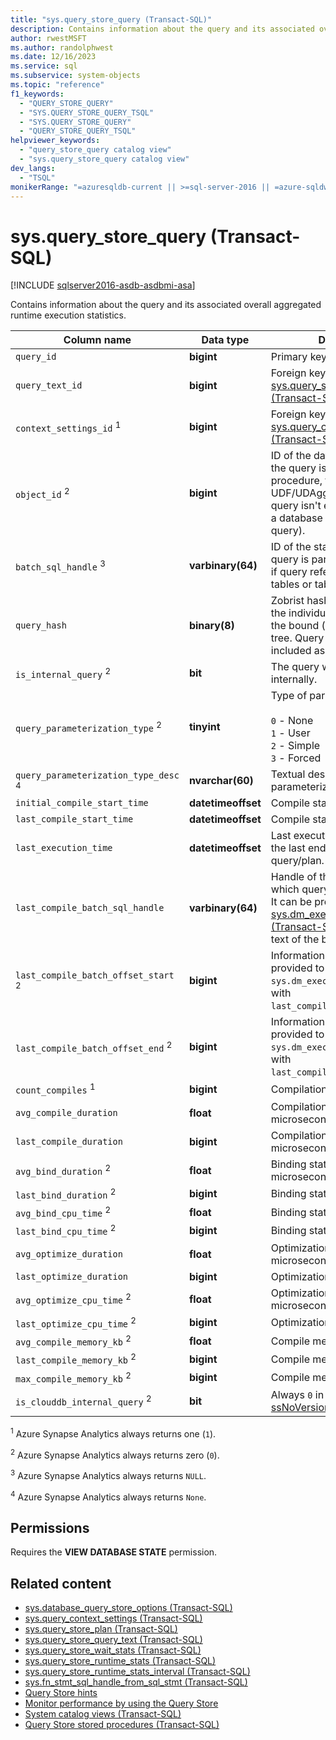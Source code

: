 ```yaml
---
title: "sys.query_store_query (Transact-SQL)"
description: Contains information about the query and its associated overall aggregated runtime execution statistics.
author: rwestMSFT
ms.author: randolphwest
ms.date: 12/16/2023
ms.service: sql
ms.subservice: system-objects
ms.topic: "reference"
f1_keywords:
  - "QUERY_STORE_QUERY"
  - "SYS.QUERY_STORE_QUERY_TSQL"
  - "SYS.QUERY_STORE_QUERY"
  - "QUERY_STORE_QUERY_TSQL"
helpviewer_keywords:
  - "query_store_query catalog view"
  - "sys.query_store_query catalog view"
dev_langs:
  - "TSQL"
monikerRange: "=azuresqldb-current || >=sql-server-2016 || =azure-sqldw-latest || >=sql-server-linux-2017 || =azuresqldb-mi-current"
---
```

# sys.query_store_query (Transact-SQL)

[!INCLUDE [sqlserver2016-asdb-asdbmi-asa](../../includes/applies-to-version/sqlserver2016-asdb-asdbmi-asa.md)]

Contains information about the query and its associated overall aggregated runtime execution statistics.

| Column name | Data type | Description |
| --- | --- | --- |
| `query_id` | **bigint** | Primary key. |
| `query_text_id` | **bigint** | Foreign key. Joins to [sys.query_store_query_text (Transact-SQL)](sys-query-store-query-text-transact-sql.md) |
| `context_settings_id` <sup>1</sup> | **bigint** | Foreign key. Joins to [sys.query_context_settings (Transact-SQL)](sys-query-context-settings-transact-sql.md). |
| `object_id` <sup>2</sup> | **bigint** | ID of the database object that the query is part of (stored procedure, trigger, CLR UDF/UDAgg, etc.). `0` if the query isn't executed as part of a database object (ad hoc query). |
| `batch_sql_handle` <sup>3</sup> | **varbinary(64)** | ID of the statement batch the query is part of. Populated only if query references temporary tables or table variables. |
| `query_hash` | **binary(8)** | Zobrist hash over the shape of the individual query, based on the bound (input) logical query tree. Query hints aren't included as part of the hash. |
| `is_internal_query` <sup>2</sup> | **bit** | The query was generated internally. |
| `query_parameterization_type` <sup>2</sup> | **tinyint** | Type of parameterization:<br /><br />`0` - None<br />`1` - User<br />`2` - Simple<br />`3` - Forced |
| `query_parameterization_type_desc` <sup>4</sup> | **nvarchar(60)** | Textual description for the parameterization type. |
| `initial_compile_start_time` | **datetimeoffset** | Compile start time. |
| `last_compile_start_time` | **datetimeoffset** | Compile start time. |
| `last_execution_time` | **datetimeoffset** | Last execution time refers to the last end time of the query/plan. |
| `last_compile_batch_sql_handle` | **varbinary(64)** | Handle of the last SQL batch in which query was used last time. It can be provided as input to [sys.dm_exec_sql_text (Transact-SQL)](../system-dynamic-management-views/sys-dm-exec-sql-text-transact-sql.md) to get the full text of the batch. |
| `last_compile_batch_offset_start` <sup>2</sup> | **bigint** | Information that can be provided to `sys.dm_exec_sql_text` along with `last_compile_batch_sql_handle`. |
| `last_compile_batch_offset_end` <sup>2</sup> | **bigint** | Information that can be provided to `sys.dm_exec_sql_text` along with `last_compile_batch_sql_handle`. |
| `count_compiles` <sup>1</sup> | **bigint** | Compilation statistics. |
| `avg_compile_duration` | **float** | Compilation statistics in microseconds. |
| `last_compile_duration` | **bigint** | Compilation statistics in microseconds. |
| `avg_bind_duration` <sup>2</sup> | **float** | Binding statistics in microseconds. |
| `last_bind_duration` <sup>2</sup> | **bigint** | Binding statistics. |
| `avg_bind_cpu_time` <sup>2</sup> | **float** | Binding statistics. |
| `last_bind_cpu_time` <sup>2</sup> | **bigint** | Binding statistics. |
| `avg_optimize_duration` | **float** | Optimization statistics in microseconds. |
| `last_optimize_duration` | **bigint** | Optimization statistics. |
| `avg_optimize_cpu_time` <sup>2</sup> | **float** | Optimization statistics in microseconds. |
| `last_optimize_cpu_time` <sup>2</sup> | **bigint** | Optimization statistics. |
| `avg_compile_memory_kb` <sup>2</sup> | **float** | Compile memory statistics. |
| `last_compile_memory_kb` <sup>2</sup> | **bigint** | Compile memory statistics. |
| `max_compile_memory_kb` <sup>2</sup> | **bigint** | Compile memory statistics. |
| `is_clouddb_internal_query` <sup>2</sup> | **bit** | Always `0` in [!INCLUDE [ssNoVersion](../../includes/ssnoversion-md.md)] on-premises. |

<sup>1</sup> Azure Synapse Analytics always returns one (`1`).

<sup>2</sup> Azure Synapse Analytics always returns zero (`0`).

<sup>3</sup> Azure Synapse Analytics always returns `NULL`.

<sup>4</sup> Azure Synapse Analytics always returns `None`.

## Permissions

Requires the **VIEW DATABASE STATE** permission.

## Related content

- [sys.database_query_store_options (Transact-SQL)](sys-database-query-store-options-transact-sql.md)
- [sys.query_context_settings (Transact-SQL)](sys-query-context-settings-transact-sql.md)
- [sys.query_store_plan (Transact-SQL)](sys-query-store-plan-transact-sql.md)
- [sys.query_store_query_text (Transact-SQL)](sys-query-store-query-text-transact-sql.md)
- [sys.query_store_wait_stats (Transact-SQL)](sys-query-store-wait-stats-transact-sql.md)
- [sys.query_store_runtime_stats (Transact-SQL)](sys-query-store-runtime-stats-transact-sql.md)
- [sys.query_store_runtime_stats_interval (Transact-SQL)](sys-query-store-runtime-stats-interval-transact-sql.md)
- [sys.fn_stmt_sql_handle_from_sql_stmt (Transact-SQL)](../system-functions/sys-fn-stmt-sql-handle-from-sql-stmt-transact-sql.md)
- [Query Store hints](../performance/query-store-hints.md)
- [Monitor performance by using the Query Store](../performance/monitoring-performance-by-using-the-query-store.md)
- [System catalog views (Transact-SQL)](catalog-views-transact-sql.md)
- [Query Store stored procedures (Transact-SQL)](../system-stored-procedures/query-store-stored-procedures-transact-sql.md)
